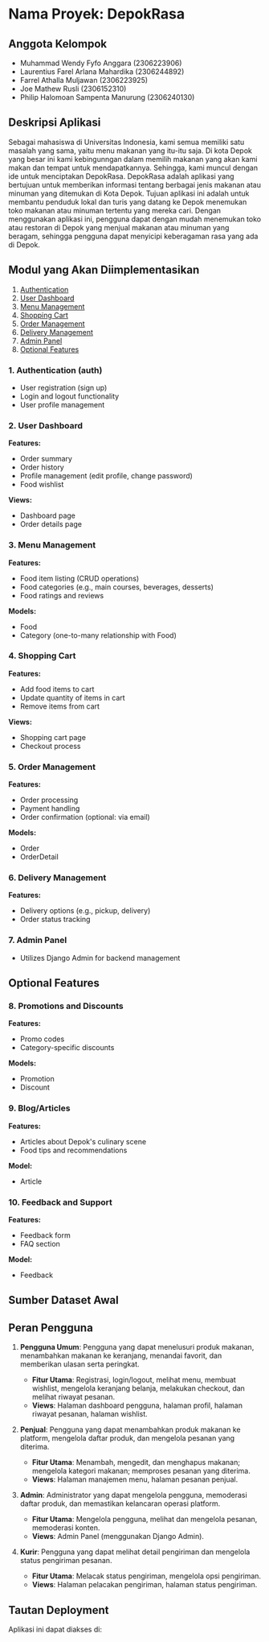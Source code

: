 # Nama Proyek: DepokRasa

## Anggota Kelompok
- Muhammad Wendy Fyfo Anggara (2306223906)
- Laurentius Farel Arlana Mahardika (2306244892)
- Farrel Athalla Muljawan (2306223925)
- Joe Mathew Rusli (2306152310)
- Philip Halomoan Sampenta Manurung (2306240130)

## Deskripsi Aplikasi
Sebagai mahasiswa di Universitas Indonesia, kami semua memiliki satu masalah yang sama, yaitu menu makanan yang itu-itu saja. Di kota Depok yang besar ini kami kebingunngan dalam memilih makanan yang akan kami makan dan tempat untuk mendapatkannya. Sehingga, kami muncul dengan ide untuk menciptakan DepokRasa. DepokRasa adalah aplikasi yang bertujuan untuk memberikan informasi tentang berbagai jenis makanan atau minuman yang ditemukan di Kota Depok. Tujuan aplikasi ini adalah untuk membantu penduduk lokal dan turis yang datang ke Depok menemukan toko makanan atau minuman tertentu yang mereka cari. Dengan menggunakan aplikasi ini, pengguna dapat dengan mudah menemukan toko atau restoran di Depok yang menjual makanan atau minuman yang beragam, sehingga pengguna dapat menyicipi keberagaman rasa yang ada di Depok.

## Modul yang Akan Diimplementasikan
1. [Authentication](#1-authentication-auth)
2. [User Dashboard](#2-user-dashboard)
3. [Menu Management](#3-menu-management)
4. [Shopping Cart](#4-shopping-cart)
5. [Order Management](#5-order-management)
6. [Delivery Management](#6-delivery-management)
7. [Admin Panel](#7-admin-panel)
8. [Optional Features](#optional-features)

### 1. Authentication (auth)
- User registration (sign up)
- Login and logout functionality
- User profile management

### 2. User Dashboard
**Features:**
- Order summary
- Order history
- Profile management (edit profile, change password)
- Food wishlist

**Views:**
- Dashboard page
- Order details page

### 3. Menu Management
**Features:**
- Food item listing (CRUD operations)
- Food categories (e.g., main courses, beverages, desserts)
- Food ratings and reviews

**Models:**
- Food
- Category (one-to-many relationship with Food)

### 4. Shopping Cart
**Features:**
- Add food items to cart
- Update quantity of items in cart
- Remove items from cart

**Views:**
- Shopping cart page
- Checkout process

### 5. Order Management
**Features:**
- Order processing
- Payment handling
- Order confirmation (optional: via email)

**Models:**
- Order
- OrderDetail

### 6. Delivery Management
**Features:**
- Delivery options (e.g., pickup, delivery)
- Order status tracking

### 7. Admin Panel
- Utilizes Django Admin for backend management

## Optional Features

### 8. Promotions and Discounts
**Features:**
- Promo codes
- Category-specific discounts

**Models:**
- Promotion
- Discount

### 9. Blog/Articles
**Features:**
- Articles about Depok's culinary scene
- Food tips and recommendations

**Model:**
- Article

### 10. Feedback and Support
**Features:**
- Feedback form
- FAQ section

**Model:**
- Feedback

## Sumber Dataset Awal

## Peran Pengguna
1. **Pengguna Umum**: Pengguna yang dapat menelusuri produk makanan, menambahkan makanan ke keranjang, menandai favorit, dan memberikan ulasan serta peringkat.
   - **Fitur Utama**: Registrasi, login/logout, melihat menu, membuat wishlist, mengelola keranjang belanja, melakukan checkout, dan melihat riwayat pesanan.
   - **Views**: Halaman dashboard pengguna, halaman profil, halaman riwayat pesanan, halaman wishlist.

2. **Penjual**: Pengguna yang dapat menambahkan produk makanan ke platform, mengelola daftar produk, dan mengelola pesanan yang diterima.
   - **Fitur Utama**: Menambah, mengedit, dan menghapus makanan; mengelola kategori makanan; memproses pesanan yang diterima.
   - **Views**: Halaman manajemen menu, halaman pesanan penjual.

3. **Admin**: Administrator yang dapat mengelola pengguna, memoderasi daftar produk, dan memastikan kelancaran operasi platform.
   - **Fitur Utama**: Mengelola pengguna, melihat dan mengelola pesanan, memoderasi konten.
   - **Views**: Admin Panel (menggunakan Django Admin).

4. **Kurir**: Pengguna yang dapat melihat detail pengiriman dan mengelola status pengiriman pesanan.
   - **Fitur Utama**: Melacak status pengiriman, mengelola opsi pengiriman.
   - **Views**: Halaman pelacakan pengiriman, halaman status pengiriman.

## Tautan Deployment
Aplikasi ini dapat diakses di: 
